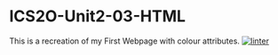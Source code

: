 # ICS2O-Unit2-03-HTML
This is a recreation of my First Webpage with colour attributes.
[![linter](https://github.com/JadonXia/ICS2O-Unit2-03-HTML/workflows/linter/badge.svg)](https://github.com/marketplace/actions/super-linter)

